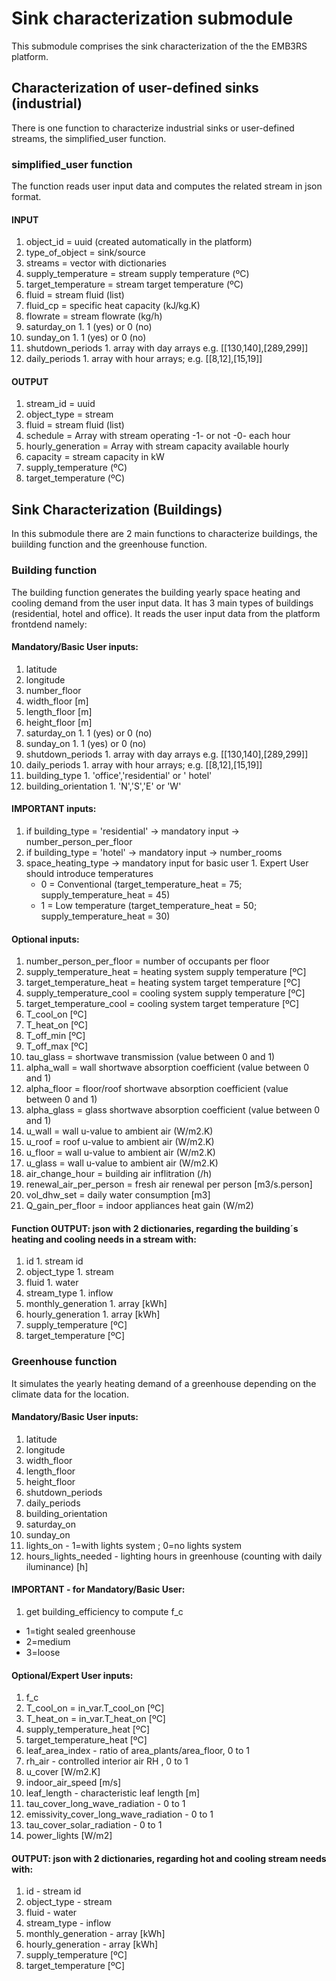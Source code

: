 # Sink characterization submodule

This submodule comprises the sink characterization of the the EMB3RS platform.

## Characterization of user-defined sinks (industrial)

There is one function to characterize industrial sinks or user-defined streams, the simplified_user function.

### simplified_user function

The function reads user input data and computes the related stream in json format.

#### INPUT
1. object_id = uuid (created automatically in the platform)
1. type_of_object = sink/source
1. streams = vector with dictionaries
1. supply_temperature = stream supply temperature (ºC)
1. target_temperature = stream target temperature (ºC)
1. fluid = stream fluid (list)
1. fluid_cp = specific heat capacity (kJ/kg.K)
1. flowrate = stream flowrate (kg/h)
1. saturday_on 1. 1 (yes)  or 0 (no)
1. sunday_on 1. 1 (yes)  or 0 (no)
1. shutdown_periods 1. array with day arrays e.g. [[130,140],[289,299]]
1. daily_periods 1. array with hour arrays; e.g. [[8,12],[15,19]]

#### OUTPUT
1. stream_id = uuid
1. object_type = stream
1. fluid = stream fluid (list)
1. schedule = Array with stream operating -1- or not -0- each hour
1. hourly_generation = Array with stream capacity available hourly
1. capacity = stream capacity in kW
1. supply_temperature (ºC)
1. target_temperature (ºC)


## Sink Characterization (Buildings)

In this submodule there are 2 main functions to characterize buildings, the buiilding function and the greenhouse function.

### Building function

The building function generates the building yearly space heating and cooling demand from the user input data. It has 3 main types of buildings (residential, hotel and office).
It reads the user input data from the platform frontdend namely:

#### Mandatory/Basic User inputs:
1. latitude
1. longitude
1. number_floor
1. width_floor [m]
1. length_floor [m]
1. height_floor [m]
1. saturday_on 1. 1 (yes)  or 0 (no)
1. sunday_on 1. 1 (yes)  or 0 (no)
1. shutdown_periods 1. array with day arrays e.g. [[130,140],[289,299]]
1. daily_periods 1. array with hour arrays; e.g. [[8,12],[15,19]]
1. building_type 1. 'office','residential' or ' hotel'
1. building_orientation 1. 'N','S','E' or 'W'

#### IMPORTANT inputs:
1. if  building_type = 'residential' -> mandatory input -> number_person_per_floor
1. if  building_type = 'hotel' -> mandatory input -> number_rooms
1. space_heating_type -> mandatory input for basic user 1. Expert User should introduce temperatures
    - 0 = Conventional (target_temperature_heat = 75; supply_temperature_heat = 45)
    - 1 = Low temperature (target_temperature_heat = 50; supply_temperature_heat = 30)

#### Optional inputs:
1. number_person_per_floor = number of occupants per floor
1. supply_temperature_heat = heating system supply temperature [ºC]
1. target_temperature_heat = heating system target temperature [ºC] 
1. supply_temperature_cool = cooling system supply temperature [ºC]
1. target_temperature_cool = cooling system target temperature [ºC]
1. T_cool_on [ºC]
1. T_heat_on [ºC]
1. T_off_min [ºC]
1. T_off_max [ºC]
1. tau_glass = shortwave transmission (value between  0 and 1)
1. alpha_wall = wall shortwave absorption coefficient (value between  0 and 1)
1. alpha_floor = floor/roof shortwave absorption coefficient (value between  0 and 1)
1. alpha_glass = glass shortwave absorption coefficient (value between  0 and 1)
1. u_wall = wall u-value to ambient air (W/m2.K)
1. u_roof = roof u-value to ambient air (W/m2.K)
1. u_floor = wall u-value to ambient air (W/m2.K)
1. u_glass = wall u-value to ambient air (W/m2.K)
1. air_change_hour = building air inflitration (/h)
1. renewal_air_per_person  = fresh air renewal per person [m3/s.person]
1. vol_dhw_set = daily water consumption [m3]
1. Q_gain_per_floor = indoor appliances heat gain (W/m2)

#### Function OUTPUT: json with 2 dictionaries, regarding the building´s heating and cooling needs in a stream with:
1. id 1. stream id
1. object_type 1. stream
1. fluid 1. water
1. stream_type 1. inflow
1. monthly_generation 1. array [kWh]
1. hourly_generation 1. array [kWh]
1. supply_temperature [ºC]
1. target_temperature [ºC]

### Greenhouse function

It simulates the yearly heating demand of a greenhouse depending on the climate data for the location.

#### Mandatory/Basic User inputs:
1. latitude
1. longitude
1. width_floor
1. length_floor
1. height_floor
1. shutdown_periods
1. daily_periods
1. building_orientation
1. saturday_on
1. sunday_on
1. lights_on - 1=with lights system ; 0=no lights system
1. hours_lights_needed - lighting hours in greenhouse (counting with daily iluminance) [h]

#### IMPORTANT - for Mandatory/Basic User:
1.  get  building_efficiency to compute f_c
- 1=tight sealed greenhouse
- 2=medium
- 3=loose

#### Optional/Expert User inputs:
1. f_c
1. T_cool_on = in_var.T_cool_on  [ºC]
1. T_heat_on = in_var.T_heat_on  [ºC]
1. supply_temperature_heat [ºC]
1. target_temperature_heat [ºC]
1. leaf_area_index - ratio of area_plants/area_floor, 0 to 1
1. rh_air - controlled interior air RH , 0 to 1
1. u_cover [W/m2.K]
1. indoor_air_speed [m/s]
1. leaf_length - characteristic leaf length [m]
1. tau_cover_long_wave_radiation - 0 to 1
1. emissivity_cover_long_wave_radiation - 0 to 1
1. tau_cover_solar_radiation - 0 to 1
1. power_lights [W/m2]

#### OUTPUT: json with 2 dictionaries, regarding hot and cooling stream needs with:
1. id - stream id
1. object_type - stream
1. fluid - water
1. stream_type - inflow
1. monthly_generation - array [kWh]
1. hourly_generation - array [kWh]
1. supply_temperature [ºC]
1. target_temperature [ºC]
